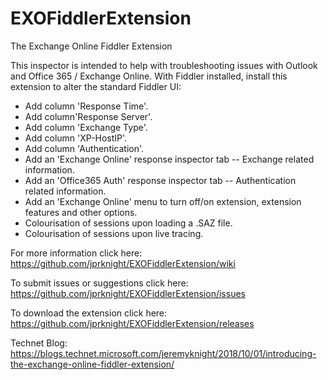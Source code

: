 # EXOFiddlerExtension
The Exchange Online Fiddler Extension

This inspector is intended to help with troubleshooting issues with Outlook and Office 365 / Exchange Online. With Fiddler installed, install this extension to alter the standard Fiddler UI:

* Add column 'Response Time'.
* Add column'Response Server'.
* Add column 'Exchange Type'.
* Add column 'XP-HostIP'.
* Add column 'Authentication'.
* Add an 'Exchange Online' response inspector tab -- Exchange related information.
* Add an 'Office365 Auth' response inspector tab -- Authentication related information.
* Add an 'Exchange Online' menu to turn off/on extension, extension features and other options.
* Colourisation of sessions upon loading a .SAZ file.
* Colourisation of sessions upon live tracing.

For more information click here: https://github.com/jprknight/EXOFiddlerExtension/wiki

To submit issues or suggestions click here: https://github.com/jprknight/EXOFiddlerExtension/issues

To download the extension click here: https://github.com/jprknight/EXOFiddlerExtension/releases

Technet Blog: https://blogs.technet.microsoft.com/jeremyknight/2018/10/01/introducing-the-exchange-online-fiddler-extension/
